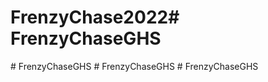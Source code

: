 # FrenzyChase2022#   F r e n z y C h a s e G H S  
 #   F r e n z y C h a s e G H S  
 #   F r e n z y C h a s e G H S  
 #   F r e n z y C h a s e G H S  
 